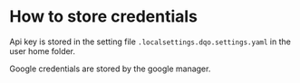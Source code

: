 # How to store credentials

Api key is stored in the setting file `.localsettings.dqo.settings.yaml` in the user home folder.

Google credentials are stored by the google manager.
